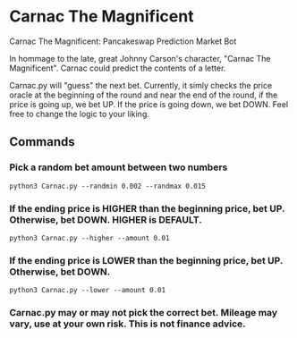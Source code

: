 # Carnac The Magnificent
 Carnac The Magnificent: Pancakeswap Prediction Market Bot

In hommage to the late, great Johnny Carson's character, "Carnac The Magnificent". Carnac could predict the contents of a letter.

Carnac.py will "guess" the next bet. Currently, it simly checks the price oracle at the beginning of the round and near the end of the round, if the price is going up, we bet UP. If the price is going down, we bet DOWN. Feel free to change the logic to your liking.

## Commands

### Pick a random bet amount between two numbers

```python3 Carnac.py --randmin 0.002 --randmax 0.015```

### If the ending price is HIGHER than the beginning price, bet UP. Otherwise, bet DOWN. HIGHER is DEFAULT.

```python3 Carnac.py --higher --amount 0.01```

### If the ending price is LOWER than the beginning price, bet UP. Otherwise, bet DOWN.

```python3 Carnac.py --lower --amount 0.01```

### Carnac.py may or may not pick the correct bet. Mileage may vary, use at your own risk. This is not finance advice. 